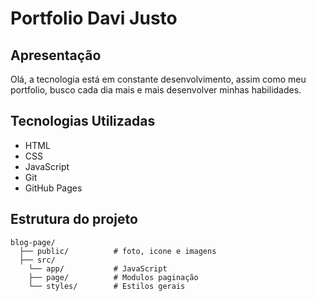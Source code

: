 # Portfolio Davi Justo

## Apresentação 
 
 Olá, a tecnologia está em constante desenvolvimento, assim como meu portfolio, busco cada dia mais e mais desenvolver minhas habilidades. 

 ## Tecnologias Utilizadas
 - HTML
 - CSS
 - JavaScript
 - Git
 - GitHub Pages

## Estrutura do projeto 
```
blog-page/
  ├── public/          # foto, icone e imagens
  ├── src/             
    └── app/           # JavaScript 
    ├── page/          # Modulos paginação
    └── styles/        # Estilos gerais 

```